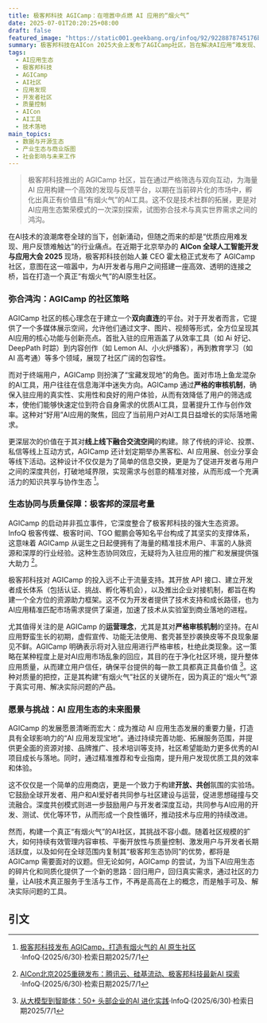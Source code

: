 ```yaml
---
title: 极客邦科技 AGICamp：在喧嚣中点燃 AI 应用的“烟火气”
date: 2025-07-01T20:20:25+08:00
draft: false
featured_image: "https://static001.geekbang.org/infoq/92/9228878745176bdb1e2de52896b8ebc8.png"
summary: 极客邦科技在AICon 2025大会上发布了AGICamp社区，旨在解决AI应用“难发现、缺反馈”的行业痛点，为开发者和用户提供一个高效连接与深度互动的平台。该社区聚焦“好用的AI应用”，通过严格审核确保质量，并依托极客邦生态系统提供全方位支持，以期构建一个开放、共创且“有烟火气”的AI应用生态，推动AI技术更好地融入日常生活与工作。
tags: 
  - AI应用生态
  - 极客邦科技
  - AGICamp
  - AI社区
  - 应用发现
  - 开发者社区
  - 质量控制
  - AICon
  - AI工具
  - 技术落地
main_topics: 
  - 数据与开源生态
  - 产业生态与商业版图
  - 社会影响与未来工作
---
```


> 极客邦科技推出的 AGICamp 社区，旨在通过严格筛选与双向互动，为海量 AI 应用构建一个高效的发现与反馈平台，以期在当前碎片化的市场中，孵化出真正有价值且“有烟火气”的AI工具。这不仅是技术社群的拓展，更是对AI应用生态繁荣模式的一次深刻探索，试图弥合技术与真实世界需求之间的鸿沟。

在AI技术的浪潮席卷全球的当下，创新涌动，但随之而来的却是“优质应用难发现、用户反馈难触达”的行业痛点。在近期于北京举办的 **AICon 全球人工智能开发与应用大会 2025** 现场，极客邦科技创始人兼 CEO 霍太稳正式发布了 AGICamp 社区，意图在这一喧嚣中，为AI开发者与用户之间搭建一座高效、透明的连接之桥，旨在打造一个真正“有烟火气”的AI原生社区。

### 弥合鸿沟：AGICamp 的社区策略

AGICamp 社区的核心理念在于建立一个**双向直连**的平台。对于开发者而言，它提供了一个多媒体展示空间，允许他们通过文字、图片、视频等形式，全方位呈现其AI应用的核心功能与创新亮点。首批入驻的应用涵盖了从效率工具（如 Ai 好记、DeepPath 时踪）到内容创作（如 Lemon AI、小火炉播客），再到教育学习（如 AI 高考通）等多个领域，展现了社区广阔的包容性。

而对于终端用户，AGICamp 则扮演了“宝藏发现地”的角色。面对市场上鱼龙混杂的AI工具，用户往往在信息海洋中迷失方向。AGICamp 通过**严格的审核机制**，确保入驻应用的真实性、实用性和良好的用户体验，从而有效降低了用户的筛选成本，使他们能够快速定位到符合自身需求的优质AI工具，显著提升工作与创作效率。这种对“好用”AI应用的聚焦，回应了当前用户对AI工具日益增长的实际落地需求。

更深层次的价值在于其对**线上线下融合交流空间**的构建。除了传统的评论、投票、私信等线上互动方式，AGICamp 还计划定期举办黑客松、AI 应用展、创业分享会等线下活动。这种设计不仅仅是为了简单的信息交换，更是为了促进开发者与用户之间的深度共创，打破地域界限，实现需求与创意的精准对接，从而形成一个充满活力的知识共享与协作生态 [^1]。

### 生态协同与质量保障：极客邦的深层考量

AGICamp 的启动并非孤立事件，它深度整合了极客邦科技的强大生态资源。InfoQ 极客传媒、极客时间、TGO 鲲鹏会等知名平台构成了其坚实的支撑体系，这意味着 AGICamp 从诞生之日起便拥有了海量的精准技术用户、丰富的人脉资源和深厚的行业经验。这种生态协同效应，无疑将为入驻应用的推广和发展提供强大助力 [^2]。

极客邦科技对 AGICamp 的投入远不止于流量支持。其开放 API 接口、建立开发者成长体系（包括认证、挑战、孵化等机会），以及推出企业对接机制，都旨在构建一个全方位的资源助力框架。这不仅为开发者提供了技术支持和成长路径，也为AI应用精准匹配市场需求提供了渠道，加速了技术从实验室到商业落地的进程。

尤其值得关注的是 AGICamp 的**运营理念**，尤其是其对**严格审核机制**的坚持。在AI应用野蛮生长的初期，虚假宣传、功能无法使用、套壳甚至抄袭换皮等不良现象屡见不鲜。AGICamp 明确表示将对入驻应用进行严格审核，杜绝此类现象。这一策略在某种程度上是对AI应用市场乱象的回应，其目的在于净化社区环境，提升整体应用质量，从而建立用户信任，确保平台提供的每一款工具都真正具备价值 [^3]。这种对质量的把控，正是其构建“有烟火气”社区的关键所在，因为真正的“烟火气”源于真实可用、解决实际问题的产品。

### 愿景与挑战：AI 应用生态的未来图景

AGICamp 的发展愿景清晰而宏大：成为推动 AI 应用生态发展的重要力量，打造具有全球影响力的“AI 应用发现宝地”。通过持续完善功能、拓展服务范围，并提供更全面的资源对接、品牌推广、技术培训等支持，社区希望能助力更多优秀的AI项目成长与落地。同时，通过精准推荐和专业指南，提升用户发现优质工具的效率和体验。

这不仅仅是一个简单的应用商店，更是一个致力于构建**开放、共创**氛围的实验场。它鼓励全球开发者、用户和AI爱好者共同参与社区建设与运营，促进思想碰撞与交流融合。深度共创模式则进一步鼓励用户与开发者深度互动，共同参与AI应用的开发、测试、优化等环节，从而形成一个良性循环，推动技术与应用的持续改进。

然而，构建一个真正“有烟火气”的AI社区，其挑战不容小觑。随着社区规模的扩大，如何持续有效管理内容审核、平衡开放性与质量控制、激发用户与开发者长期活跃度，以及如何在全球范围内复制其“极客邦生态协同”的优势，都将是 AGICamp 需要面对的议题。但无论如何，AGICamp 的尝试，为当下AI应用生态的碎片化和同质化提供了一个新的思路：回归用户，回归真实需求，通过社区的力量，让AI技术真正服务于生活与工作，不再是高高在上的概念，而是触手可及、解决实际问题的工具。

## 引文

[^1]: [极客邦科技发布 AGICamp，打造有烟火气的 AI 原生社区](https://www.infoq.cn/article/f0pYUiCBglHsGgWzPJcO)·InfoQ·(2025/6/30)·检索日期2025/7/1
[^2]: [AICon北京2025重磅发布：腾讯云、硅基流动、极客邦科技最新AI 探索](https://www.infoq.cn/article/f0pYUiCBglHsGgWzPJcO)·InfoQ·(2025/6/30)·检索日期2025/7/1
[^3]: [从大模型到智能体：50+ 头部企业的AI 进化实践](https://www.infoq.cn/article/U5NBeVlPuN76TsZPXR5P)·InfoQ·(2025/6/30)·检索日期2025/7/1
